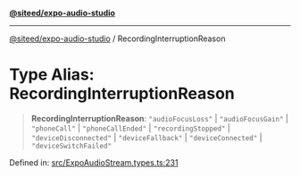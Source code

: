 [**@siteed/expo-audio-studio**](../README.md)

***

[@siteed/expo-audio-studio](../README.md) / RecordingInterruptionReason

# Type Alias: RecordingInterruptionReason

> **RecordingInterruptionReason**: `"audioFocusLoss"` \| `"audioFocusGain"` \| `"phoneCall"` \| `"phoneCallEnded"` \| `"recordingStopped"` \| `"deviceDisconnected"` \| `"deviceFallback"` \| `"deviceConnected"` \| `"deviceSwitchFailed"`

Defined in: [src/ExpoAudioStream.types.ts:231](https://github.com/deeeed/expo-audio-stream/blob/7b07755001ee12fbd6e31851daf59b90f4897232/packages/expo-audio-studio/src/ExpoAudioStream.types.ts#L231)
